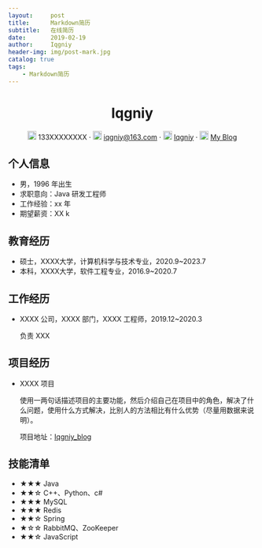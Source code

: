 ```yaml
---
layout:     post
title:      Markdown简历
subtitle:   在线简历
date:       2019-02-19
author:     Iqgniy
header-img: img/post-mark.jpg
catalog: true
tags:
    - Markdown简历
---
```

<div align="center">
     <h1>Iqgniy</h1>
     <div>
         <span>
             <img src="assets/phone-solid.svg" width="18px">
             133XXXXXXXX
         </span>
         ·
         <span>
             <img src="assets/envelope-solid.svg" width="18px">
             <a href="https://mail.163.com">iqgniy@163.com</a>
         </span>
         ·
         <span>
             <img src="assets/github-brands.svg" width="18px">
             <a href="https://github.com/Iqgniy">Iqgniy</a>
         </span>
         ·
         <span>
             <img src="assets/rss-solid.svg" width="18px">
             <a href="https://iqgniy.github.io/">My Blog</a>
         </span>
     </div>
 </div>


 ## 个人信息

 - 男，1996 年出生
 - 求职意向：Java 研发工程师
 - 工作经验：xx 年
 - 期望薪资：XX k

## 教育经历

- 硕士，XXXX大学，计算机科学与技术专业，2020.9~2023.7
- 本科，XXXX大学，软件工程专业，2016.9~2020.7

## 工作经历

- XXXX 公司，XXXX 部门，XXXX 工程师，2019.12~2020.3

  负责 XXX

## 项目经历

- XXXX 项目

  使用一两句话描述项目的主要功能，然后介绍自己在项目中的角色，解决了什么问题，使用什么方式解决，比别人的方法相比有什么优势（尽量用数据来说明）。

  项目地址：[Iqgniy_blog](https://github.com/Iqgniy/Iqgniy.github.io)

## 技能清单

- ★★★ Java
- ★★☆ C++、Python、c#
- ★★★ MySQL
- ★★★ Redis
- ★★☆ Spring
- ★☆☆ RabbitMQ、ZooKeeper
- ★★☆ JavaScript

